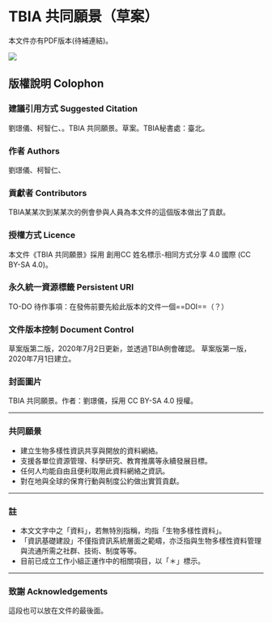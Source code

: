 # TBIA 共同願景（草案）

本文件亦有PDF版本(待補連結)。

![](https://hackmd.io/_uploads/HJI1q9pUh.png)

## 版權說明 Colophon
### 建議引用方式 Suggested Citation
劉璟儀、柯智仁、。TBIA 共同願景。草案。TBIA秘書處：臺北。

### 作者 Authors
劉璟儀、柯智仁、

### 貢獻者 Contributors
TBIA某某次到某某次的例會參與人員為本文件的這個版本做出了貢獻。

### 授權方式 Licence
本文件《TBIA 共同願景》採用 創用CC 姓名標示-相同方式分享 4.0 國際 (CC BY-SA 4.0)。

### 永久統一資源標籤 Persistent URI
TO-DO 待作事項：在發佈前要先給此版本的文件一個==DOI==（？）

### 文件版本控制 Document Control
草案版第二版，2020年7月2日更新，並透過TBIA例會確認。
草案版第一版，2020年7月1日建立。

### 封面圖片
TBIA 共同願景。作者：劉璟儀，採用 CC BY-SA 4.0 授權。


---
### 共同願景
* 建立生物多樣性資訊共享與開放的資料網絡。
* 支援各單位資源管理、科學研究、教育推廣等永續發展目標。
* 任何人均能自由且便利取用此資料網絡之資訊。
* 對在地與全球的保育行動與制度公約做出實質貢獻。


---
### 註
* 本文文字中之「資料」，若無特別指稱，均指「生物多樣性資料」。
* 「資訊基礎建設」不僅指資訊系統層面之範疇，亦泛指與生物多樣性資料管理與流通所需之社群、技術、制度等等。
* 目前已成立工作小組正運作中的相關項目，以「＊」標示。


---
### 致謝 Acknowledgements
這段也可以放在文件的最後面。

